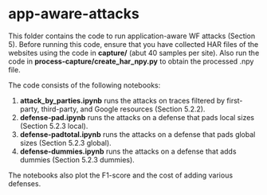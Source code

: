 # app-aware-attacks

This folder contains the code to run application-aware WF attacks (Section 5). Before running this code, ensure that you have collected HAR files of the websites using the code in **capture/** (abut 40 samples per site). Also run the code in **process-capture/create_har_npy.py** to obtain the processed .npy file. 

The code consists of the following notebooks:

1. **attack_by_parties.ipynb** runs the attacks on traces filtered by first-party, third-party, and Google resources (Section 5.2.2).
2. **defense-pad.ipynb** runs the attacks on a defense that pads local sizes (Section 5.2.3 local).  
3. **defense-padtotal.ipynb** runs the attacks on a defense that pads global sizes (Section 5.2.3 global).  
4. **defense-dummies.ipynb** runs the attacks on a defense that adds dummies (Section 5.2.3 dummies).  

The notebooks also plot the F1-score and the cost of adding various defenses. 
